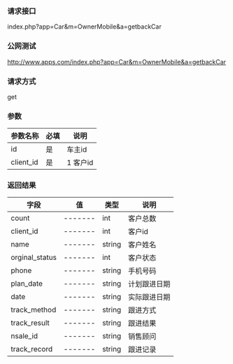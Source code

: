 ### **请求接口**
index.php?app=Car&m=OwnerMobile&a=getbackCar



### **公网测试**
http://www.apps.com/index.php?app=Car&m=OwnerMobile&a=getbackCar

### **请求方式**
get


### **参数**
| 参数名称  |必填|     说明      |
|------|-----|------|
| id     | 是 |   车主id  |
| client_id| 是 |   1 客户id  |
### **返回结果**
|字段        |值          |类型    |说明        |
| ---------  |--------    |-------- |--------  |
|count| -------     |int    |客户总数     |
|client_id| -------     |int    |客户id     |
|name| -------     |string    |客户姓名     |
|orginal_status| -------     |int    |客户状态     |
|phone| -------     |string    |手机号码     |
|plan_date| -------     |string   |计划跟进日期     |
|date| -------     |string   |实际跟进日期     |
|track_method| -------     |string   |跟进方式    |
|track_result| -------     |string   |跟进结果    |
|nsale_id| -------     |string   |销售顾问    |
|track_record| -------     |string   |跟进记录    |